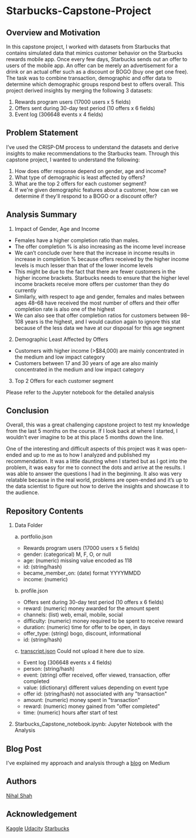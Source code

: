 # Starbucks-Capstone-Project

## Overview and Motivation

In this capstone project, I worked with datasets from Starbucks that contains simulated data that mimics customer behavior on the Starbucks rewards mobile app. Once every few days, Starbucks sends out an offer to users of the mobile app. An offer can be merely an advertisement for a drink or an actual offer such as a discount or BOGO (buy one get one free). The task was to combine transaction, demographic and offer data to determine which demographic groups respond best to offers overall. This project derived insights by merging the following 3 datasets:

1. Rewards program users (17000 users x 5 fields)
2. Offers sent during 30-day test period (10 offers x 6 fields)
3. Event log (306648 events x 4 fields)

## Problem Statement

I’ve used the CRISP-DM process to understand the datasets and derive insights to make recommendations to the Starbucks team. Through this capstone project, I wanted to understand the following:

1. How does offer response depend on gender, age and income? 
2. What type of demographic is least affected by offers?
3. What are the top 2 offers for each customer segment?
4. If we're given demographic features about a customer, how can we determine if they'll respond to a BOGO or a discount offer?

## Analysis Summary

1. Impact of Gender, Age and Income

- Females have a higher completion ratio than males. 
- The offer completion % is also increasing as the income level increase
- We can’t conclude over here that the increase in income results in increase in completion % because offers received by the higher income levels is much lesser than that of the lower income levels
- This might be due to the fact that there are fewer customers in the higher income brackets. Starbucks needs to ensure that the higher level income brackets receive more offers per customer than they do currently
- Similarly, with respect to age and gender, females and males between ages 48–68 have received the most number of offers and their offer completion rate is also one of the highest
- We can also see that offer completion ratios for customers between 98–108 years is the highest, and I would caution again to ignore this stat because of the less data we have at our disposal for this age segment

2. Demographic Least Affected by Offers

- Customers with higher income (>$84,000) are mainly concentrated in the medium and low impact category
- Customers between 17 and 30 years of age are also mainly concentrated in the medium and low impact category

3. Top 2 Offers for each customer segment

Please refer to the Jupyter notebook for the detailed analysis

## Conclusion

Overall, this was a great challenging capstone project to test my knowledge from the last 5 months on the course. If I look back at where I started, I wouldn’t ever imagine to be at this place 5 months down the line.

One of the interesting and difficult aspects of this project was it was open-ended and up to me as to how I analyzed and published my recommendation. It was a little daunting when I started but as I got into the problem, it was easy for me to connect the dots and arrive at the results. I was able to answer the questions I had in the beginning. It also was very relatable because in the real world, problems are open-ended and it’s up to the data scientist to figure out how to derive the insights and showcase it to the audience.

## Repository Contents

1. Data Folder

   a. portfolio.json
      * Rewards program users (17000 users x 5 fields)
      * gender: (categorical) M, F, O, or null
      * age: (numeric) missing value encoded as 118
      * id: (string/hash)
      * became_member_on: (date) format YYYYMMDD
      * income: (numeric)
   
   b. profile.json
      * Offers sent during 30-day test period (10 offers x 6 fields)
      * reward: (numeric) money awarded for the amount spent
      * channels: (list) web, email, mobile, social
      * difficulty: (numeric) money required to be spent to receive reward
      * duration: (numeric) time for offer to be open, in days
      * offer_type: (string) bogo, discount, informational
      * id: (string/hash)
   
   c. [transcript.json](https://www.kaggle.com/blacktile/starbucks-app-customer-reward-program-data) Could not upload it here due to size.
      * Event log (306648 events x 4 fields)
      * person: (string/hash)
      * event: (string) offer received, offer viewed, transaction, offer completed
      * value: (dictionary) different values depending on event type
      * offer id: (string/hash) not associated with any "transaction"
      * amount: (numeric) money spent in "transaction"
      * reward: (numeric) money gained from "offer completed"
      * time: (numeric) hours after start of test
      
 2. Starbucks_Capstone_notebook.ipynb: Jupyter Notebook with the Analysis

## Blog Post

I've explained my approach and analysis through a [blog](https://nihalshah1996.medium.com/starbucks-capstone-project-b78d7752d1e4) on Medium

## Authors

[Nihal Shah](https://github.com/NIHALDSM10)


## Acknowledgement

[Kaggle](https://www.kaggle.com/blacktile/starbucks-app-customer-reward-program-data)
[Udacity](https://www.udacity.com/)
[Starbucks](https://www.starbucks.com/)
